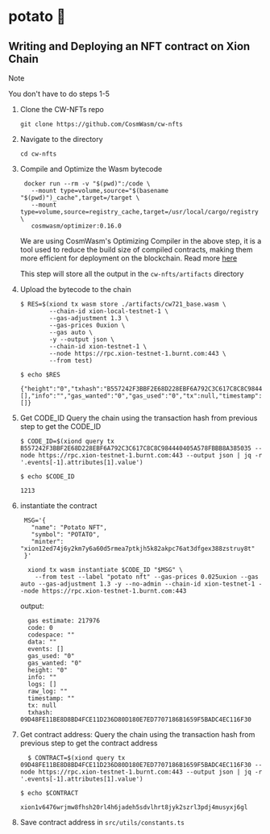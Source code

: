 # potato 🥔

## Writing and Deploying an NFT contract on Xion Chain

> [!NOTE]
> You don't have to do steps 1-5

1. Clone the CW-NFTs repo
   ```
   git clone https://github.com/CosmWasm/cw-nfts
   ```
2. Navigate to the directory
   ```
   cd cw-nfts
   ```
3. Compile and Optimize the Wasm bytecode
   ```
    docker run --rm -v "$(pwd)":/code \
      --mount type=volume,source="$(basename "$(pwd)")_cache",target=/target \
      --mount type=volume,source=registry_cache,target=/usr/local/cargo/registry \
      cosmwasm/optimizer:0.16.0
   ```
   We are using CosmWasm's Optimizing Compiler in the above step, it is a tool used to reduce the build size of compiled contracts, making them more efficient for deployment on the blockchain. Read more [here](https://github.com/CosmWasm/optimizer)

   This step will store all the output in the `cw-nfts/artifacts` directory

4. Upload the bytecode to the chain
    ```
    $ RES=$(xiond tx wasm store ./artifacts/cw721_base.wasm \
            --chain-id xion-local-testnet-1 \
            --gas-adjustment 1.3 \
            --gas-prices 0uxion \
            --gas auto \
            -y --output json \
            --chain-id xion-testnet-1 \
            --node https://rpc.xion-testnet-1.burnt.com:443 \
            --from test)
    ```
    ```
    $ echo $RES

    {"height":"0","txhash":"B557242F3BBF2E68D228EBF6A792C3C617C8C8C984440405A578FBBB8A385035","codespace":"","code":0,"data":"","raw_log":"","logs":[],"info":"","gas_wanted":"0","gas_used":"0","tx":null,"timestamp":"","events":[]}
    ```
5.  Get CODE_ID
    Query the chain using the transaction hash from previous step to get the CODE_ID

    ```
    $ CODE_ID=$(xiond query tx B557242F3BBF2E68D228EBF6A792C3C617C8C8C984440405A578FBBB8A385035 --node https://rpc.xion-testnet-1.burnt.com:443 --output json | jq -r '.events[-1].attributes[1].value')
    ```

    ```
    $ echo $CODE_ID

    1213
    ```
6.  instantiate the contract
     ```
      MSG='{
        "name": "Potato NFT",
        "symbol": "POTATO",
        "minter": "xion12ed74j6y2km7y6a60d5rmea7ptkjh5k82akpc76at3dfgex388zstruy8t"
      }'
    ```
    ```
      xiond tx wasm instantiate $CODE_ID "$MSG" \
        --from test --label "potato nft" --gas-prices 0.025uxion --gas auto --gas-adjustment 1.3 -y --no-admin --chain-id xion-testnet-1 --node https://rpc.xion-testnet-1.burnt.com:443
    ```

    output:
    ```
      gas estimate: 217976
      code: 0
      codespace: ""
      data: ""
      events: []
      gas_used: "0"
      gas_wanted: "0"
      height: "0"
      info: ""
      logs: []
      raw_log: ""
      timestamp: ""
      tx: null
      txhash: 09D48FE11BE8D8BD4FCE11D236D80D180E7ED7707186B1659F5BADC4EC116F30
    ```

7.  Get contract address: Query the chain using the transaction hash from previous step to get the contract address
    ```
      $ CONTRACT=$(xiond query tx 09D48FE11BE8D8BD4FCE11D236D80D180E7ED7707186B1659F5BADC4EC116F30 --node https://rpc.xion-testnet-1.burnt.com:443 --output json | jq -r '.events[-1].attributes[1].value')
    ```
    ```
    $ echo $CONTRACT

    xion1v6476wrjmw8fhsh20rl4h6jadeh5sdvlhrt8jyk2szrl3pdj4musyxj6gl
    ```
8.  Save contract address in `src/utils/constants.ts`
